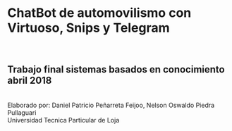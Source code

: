 <h1>ChatBot de automovilismo con Virtuoso, Snips y Telegram</h1>
</br>
<h2>Trabajo final sistemas basados en conocimiento abril 2018</h2>
</br>
Elaborado por: Daniel Patricio Peñarreta Feijoo, Nelson Oswaldo Piedra Pullaguari
</br>
Universidad Tecnica Particular de Loja
</br>